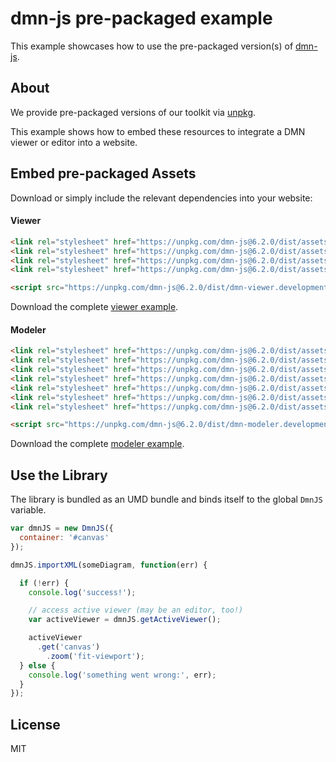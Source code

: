 # dmn-js pre-packaged example

This example showcases how to use the pre-packaged version(s) of [dmn-js](https://github.com/bpmn-io/dmn-js).


## About

We provide pre-packaged versions of our toolkit via [unpkg](https://unpkg.com/dmn-js/dist/).

This example shows how to embed these resources to integrate a DMN viewer or editor
into a website.


## Embed pre-packaged Assets

Download or simply include the relevant dependencies into your website:

#### Viewer

```html
<link rel="stylesheet" href="https://unpkg.com/dmn-js@6.2.0/dist/assets/dmn-js-drd.css">
<link rel="stylesheet" href="https://unpkg.com/dmn-js@6.2.0/dist/assets/dmn-js-decision-table.css">
<link rel="stylesheet" href="https://unpkg.com/dmn-js@6.2.0/dist/assets/dmn-js-literal-expression.css">
<link rel="stylesheet" href="https://unpkg.com/dmn-js@6.2.0/dist/assets/dmn-font/css/dmn.css">

<script src="https://unpkg.com/dmn-js@6.2.0/dist/dmn-viewer.development.js"></script>
```

Download the complete [viewer example](https://rawgit.com/bpmn-io/dmn-js-examples/master/starter/viewer.html).

#### Modeler

```html
<link rel="stylesheet" href="https://unpkg.com/dmn-js@6.2.0/dist/assets/diagram-js.css">
<link rel="stylesheet" href="https://unpkg.com/dmn-js@6.2.0/dist/assets/dmn-js-shared.css">
<link rel="stylesheet" href="https://unpkg.com/dmn-js@6.2.0/dist/assets/dmn-js-drd.css">
<link rel="stylesheet" href="https://unpkg.com/dmn-js@6.2.0/dist/assets/dmn-js-decision-table.css">
<link rel="stylesheet" href="https://unpkg.com/dmn-js@6.2.0/dist/assets/dmn-js-decision-table-controls.css">
<link rel="stylesheet" href="https://unpkg.com/dmn-js@6.2.0/dist/assets/dmn-js-literal-expression.css">
<link rel="stylesheet" href="https://unpkg.com/dmn-js@6.2.0/dist/assets/dmn-font/css/dmn.css">

<script src="https://unpkg.com/dmn-js@6.2.0/dist/dmn-modeler.development.js"></script>
```

Download the complete [modeler example](https://rawgit.com/bpmn-io/dmn-js-examples/master/starter/modeler.html).


## Use the Library

The library is bundled as an UMD bundle and binds itself to the global `DmnJS`
variable.

```javascript
var dmnJS = new DmnJS({
  container: '#canvas'
});

dmnJS.importXML(someDiagram, function(err) {

  if (!err) {
    console.log('success!');

    // access active viewer (may be an editor, too!)
    var activeViewer = dmnJS.getActiveViewer();

    activeViewer
      .get('canvas')
        .zoom('fit-viewport');
  } else {
    console.log('something went wrong:', err);
  }
});
```

## License

MIT
